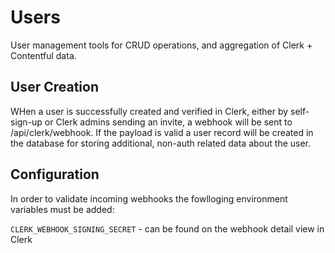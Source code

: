 # Users

User management tools for CRUD operations, and aggregation of Clerk + Contentful data.

## User Creation

WHen a user is successfully created and verified in Clerk, either by self-sign-up or Clerk admins sending an invite, a webhook will be sent to /api/clerk/webhook. If the payload is valid a user record will be created in the database for storing additional, non-auth related data about the user.

## Configuration

In order to validate incoming webhooks the fowlloging environment variables must be added:

`CLERK_WEBHOOK_SIGNING_SECRET` - can be found on the webhook detail view in Clerk
